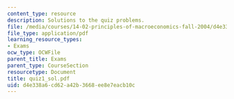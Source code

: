 ```yaml
---
content_type: resource
description: Solutions to the quiz problems.
file: /media/courses/14-02-principles-of-macroeconomics-fall-2004/d4e338a6cd62a42b3668ee8e7eacb10c_quiz1_sol.pdf
file_type: application/pdf
learning_resource_types:
- Exams
ocw_type: OCWFile
parent_title: Exams
parent_type: CourseSection
resourcetype: Document
title: quiz1_sol.pdf
uid: d4e338a6-cd62-a42b-3668-ee8e7eacb10c
---
```

